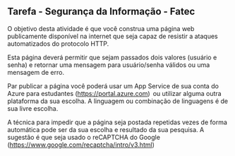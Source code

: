 ## Tarefa - Segurança da Informação - Fatec
<div>
O objetivo desta atividade é que você construa uma página web publicamente disponível na internet que seja capaz de resistir a ataques automatizados do protocolo HTTP. 

 

Esta página deverá permitir que sejam passados dois valores (usuário e senha) e retornar uma mensagem para usuário/senha válidos ou uma mensagem de erro. 

 

Par publicar a página você poderá usar um App Service de sua conta do Azure para estudantes (https://portal.azure.com)  ou utilizar alguma outra plataforma da sua escolha. A linguagem ou combinação de linguagens é de sua livre escolha. 

 

A técnica para impedir que a página seja postada repetidas vezes de forma automática pode ser da sua escolha e resultado da sua pesquisa. A sugestão é que seja usado o reCAPTCHA do Google (https://www.google.com/recaptcha/intro/v3.html) 
</div>